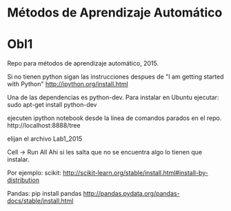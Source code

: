 # Métodos de Aprendizaje Automático
# Obl1
Repo para métodos de aprendizaje automático, 2015.

Si no tienen python sigan las instrucciones despues de "I am getting started with Python"
http://ipython.org/install.html

Una de las dependencias es python-dev. Para instalar en Ubuntu ejecutar:
sudo apt-get install python-dev

ejecuten ipython notebook desde la linea de comandos parados en el repo.
http://localhost:8888/tree

elijan el archivo Lab1_2015

Cell -> Run All
Ahi si les salta que no se encuentra algo lo tienen que instalar.

Por ejemplo: scikit:
http://scikit-learn.org/stable/install.html#install-by-distribution

Pandas:
pip install pandas
http://pandas.pydata.org/pandas-docs/stable/install.html



